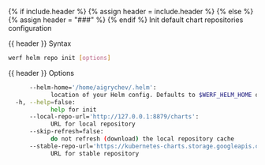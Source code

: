 {% if include.header %}
{% assign header = include.header %}
{% else %}
{% assign header = "###" %}
{% endif %}
Init default chart repositories configuration

{{ header }} Syntax

```bash
werf helm repo init [options]
```

{{ header }} Options

```bash
      --helm-home='/home/aigrychev/.helm':
            location of your Helm config. Defaults to $WERF_HELM_HOME or $HELM_HOME
  -h, --help=false:
            help for init
      --local-repo-url='http://127.0.0.1:8879/charts':
            URL for local repository
      --skip-refresh=false:
            do not refresh (download) the local repository cache
      --stable-repo-url='https://kubernetes-charts.storage.googleapis.com':
            URL for stable repository
```

